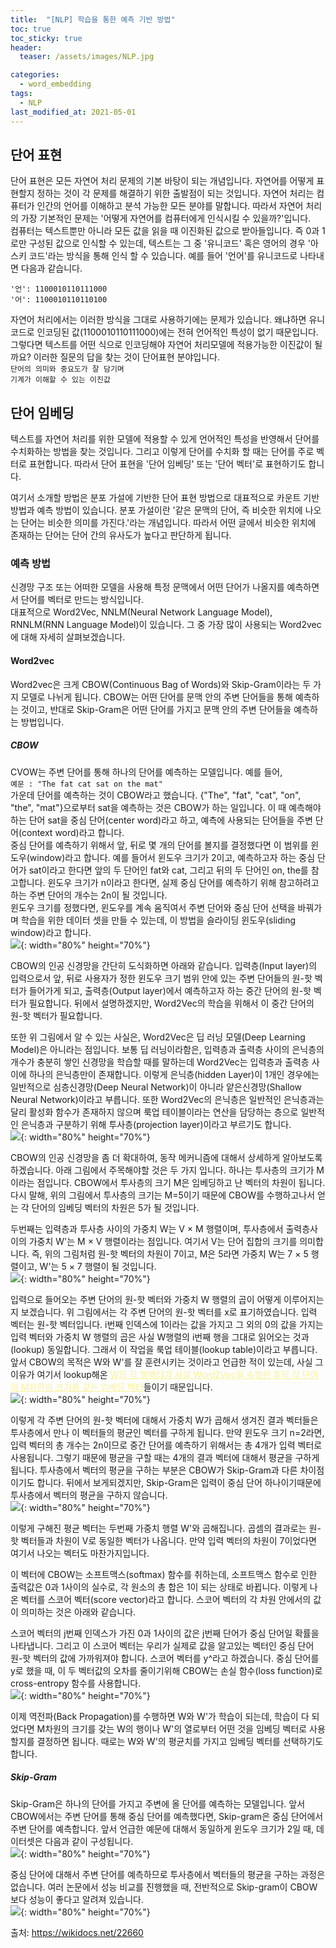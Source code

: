 ```yaml
---
title:  "[NLP] 학습을 통한 예측 기반 방법"
toc: true
toc_sticky: true
header:
  teaser: /assets/images/NLP.jpg

categories:
  - word_embedding
tags:
  - NLP
last_modified_at: 2021-05-01
---
```


## 단어 표현

단어 표현은 모든 자연어 처리 문제의 기본 바탕이 되는 개념입니다. 자연어를 어떻게 표현할지 정하는 것이 각 문제를 해결하기 위한 출발점이 되는 것입니다. 자연어 처리는 컴퓨터가 인간의 언어를 이해하고 분석 가능한 모든 분야를 말합니다. 따라서 자연어 처리의 가장 기본적인 문제는 '어떻게 자연어를 컴퓨터에게 인식시킬 수 있을까?'입니다.  
컴퓨터는 텍스트뿐만 아니라 모든 값을 읽을 때 이진화된 값으로 받아들입니다. 즉 0과 1로만 구성된 값으로 인식할 수 있는데, 텍스트는 그 중 '유니코드' 혹은 영어의 경우 '아스키 코드'라는 방식을 통해 인식 할 수 있습니다. 예를 들어 '언어'를 유니코드로 나타내면 다음과 같습니다.  

`'언': 1100010110111000`  
`'어': 1100010110110100`  

자연어 처리에서는 이러한 방식을 그대로 사용하기에는 문제가 있습니다. 왜냐하면 유니코드로 인코딩된 값(1100010110111000)에는 전혀 언어적인 특성이 없기 때문입니다. 그렇다면 텍스트를 어떤 식으로 인코딩해야 자연어 처리모델에 적용가능한 이진값이 될까요? 이러한 질문의 답을 찾는 것이 단어표현 분야입니다.  
`단어의 의미와 중요도가 잘 담기며`  
`기계가 이해할 수 있는 이진값`  


## 단어 임베딩  

텍스트를 자연어 처리를 위한 모델에 적용할 수 있게 언어적인 특성을 반영해서 단어를 수치화하는 방법을 찾는 것입니다. 그리고 이렇게 단어를 수치화 할 때는 단어를 주로 벡터로 표현합니다. 따라서 단어 표현을 '단어 임베딩' 또는 '단어 벡터'로 표현하기도 합니다.  

여기서 소개할 방법은 분포 가설에 기반한 단어 표현 방법으로 대표적으로 카운트 기반 방법과 예측 방법이 있습니다. 분포 가설이란 '같은 문맥의 단어, 즉 비슷한 위치에 나오는 단어는 비슷한 의미를 가진다.'라는 개념입니다. 따라서 어떤 글에서 비슷한 위치에 존재하는 단어는 단어 간의 유사도가 높다고 판단하게 됩니다.  


### 예측 방법  
신경망 구조 또는 어떠한 모델을 사용해 특정 문맥에서 어떤 단어가 나올지를 예측하면서 단어를 벡터로 만드는 방식입니다.  
대표적으로 Word2Vec, NNLM(Neural Network Language Model), RNNLM(RNN Language Model)이 있습니다. 그 중 가장 많이 사용되는 Word2vec에 대해 자세히 살펴보겠습니다.  

#### Word2vec  
Word2vec은 크게 CBOW(Continuous Bag of Words)와 Skip-Gram이라는 두 가지 모델로 나뉘게 됩니다. CBOW는 어떤 단어를 문맥 안의 주변 단어들을 통해 예측하는 것이고, 반대로 Skip-Gram은 어떤 단어를 가지고 문맥 안의 주변 단어들을 예측하는 방법입니다.  


##### CBOW  
CVOW는 주변 단어를 통해 하나의 단어를 예측하는 모델입니다. 예를 들어,  
`예문 : "The fat cat sat on the mat"`  
가운데 단어를 예측하는 것이 CBOW라고 했습니다. {"The", "fat", "cat", "on", "the", "mat"}으로부터 sat을 예측하는 것은 CBOW가 하는 일입니다. 이 때 예측해야하는 단어 sat을 중심 단어(center word)라고 하고, 예측에 사용되는 단어들을 주변 단어(context word)라고 합니다.  
중심 단어를 예측하기 위해서 앞, 뒤로 몇 개의 단어를 볼지를 결정했다면 이 범위를 윈도우(window)라고 합니다. 예를 들어서 윈도우 크기가 2이고, 예측하고자 하는 중심 단어가 sat이라고 한다면 앞의 두 단어인 fat와 cat, 그리고 뒤의 두 단어인 on, the를 참고합니다. 윈도우 크기가 n이라고 한다면, 실제 중심 단어를 예측하기 위해 참고하려고 하는 주변 단어의 개수는 2n이 될 것입니다.  
윈도우 크기를 정했다면, 윈도우를 계속 움직여서 주변 단어와 중심 단어 선택을 바꿔가며 학습을 위한 데이터 셋을 만들 수 있는데, 이 방법을 슬라이딩 윈도우(sliding window)라고 합니다.  
![](/assets/images/word2vec_1.png){: width="80%" height="70%"}  

CBOW의 인공 신경망을 간단히 도식화하면 아래와 같습니다. 입력층(Input layer)의 입력으로서 앞, 뒤로 사용자가 정한 윈도우 크기 범위 안에 있는 주변 단어들의 원-핫 벡터가 들어가게 되고, 출력층(Output layer)에서 예측하고자 하는 중간 단어의 원-핫 벡터가 필요합니다. 뒤에서 설명하겠지만, Word2Vec의 학습을 위해서 이 중간 단어의 원-핫 벡터가 필요합니다.

또한 위 그림에서 알 수 있는 사실은, Word2Vec은 딥 러닝 모델(Deep Learning Model)은 아니라는 점입니다. 보통 딥 러닝이라함은, 입력층과 출력층 사이의 은닉층의 개수가 충분히 쌓인 신경망을 학습할 때를 말하는데 Word2Vec는 입력층과 출력층 사이에 하나의 은닉층만이 존재합니다. 이렇게 은닉층(hidden Layer)이 1개인 경우에는 일반적으로 심층신경망(Deep Neural Network)이 아니라 얕은신경망(Shallow Neural Network)이라고 부릅니다. 또한 Word2Vec의 은닉층은 일반적인 은닉층과는 달리 활성화 함수가 존재하지 않으며 룩업 테이블이라는 연산을 담당하는 층으로 일반적인 은닉층과 구분하기 위해 투사층(projection layer)이라고 부르기도 합니다.  
![](/assets/images/word2vec_2.png){: width="80%" height="70%"}  

CBOW의 인공 신경망을 좀 더 확대하여, 동작 메커니즘에 대해서 상세하게 알아보도록 하겠습니다. 아래 그림에서 주목해야할 것은 두 가지 입니다. 하나는 투사층의 크기가 M이라는 점입니다. CBOW에서 투사층의 크기 M은 임베딩하고 난 벡터의 차원이 됩니다. 다시 말해, 위의 그림에서 투사층의 크기는 M=5이기 때문에 CBOW를 수행하고나서 얻는 각 단어의 임베딩 벡터의 차원은 5가 될 것입니다.

두번째는 입력층과 투사층 사이의 가중치 W는 V × M 행렬이며, 투사층에서 출력층사이의 가중치 W'는 M × V 행렬이라는 점입니다. 여기서 V는 단어 집합의 크기를 의미합니다. 즉, 위의 그림처럼 원-핫 벡터의 차원이 7이고, M은 5라면 가중치 W는 7 × 5 행렬이고, W'는 5 × 7 행렬이 될 것입니다.  
![](/assets/images/word2vec_3.png){: width="80%" height="70%"}  

입력으로 들어오는 주변 단어의 원-핫 벡터와 가중치 W 행렬의 곱이 어떻게 이루어지는지 보겠습니다. 위 그림에서는 각 주변 단어의 원-핫 벡터를 x로 표기하였습니다. 입력 벡터는 원-핫 벡터입니다. i번째 인덱스에 1이라는 값을 가지고 그 외의 0의 값을 가지는 입력 벡터와 가중치 W 행렬의 곱은 사실 W행렬의 i번째 행을 그대로 읽어오는 것과(lookup) 동일합니다. 그래서 이 작업을 룩업 테이블(lookup table)이라고 부릅니다. 앞서 CBOW의 목적은 W와 W'를 잘 훈련시키는 것이라고 언급한 적이 있는데, 사실 그 이유가 여기서 lookup해온 <span style="color:#fcf191;"><u>W의 각 행벡터가 사실 Word2Vec을 수행한 후의 각 단어의 M차원의 크기를 갖는 임베딩 벡터</u></span>들이기 때문입니다.  
![](/assets/images/word2vec_4.png){: width="80%" height="70%"}  

이렇게 각 주변 단어의 원-핫 벡터에 대해서 가중치 W가 곱해서 생겨진 결과 벡터들은 투사층에서 만나 이 벡터들의 평균인 벡터를 구하게 됩니다. 만약 윈도우 크기 n=2라면, 입력 벡터의 총 개수는 2n이므로 중간 단어를 예측하기 위해서는 총 4개가 입력 벡터로 사용됩니다. 그렇기 때문에 평균을 구할 때는 4개의 결과 벡터에 대해서 평균을 구하게 됩니다. 투사층에서 벡터의 평균을 구하는 부분은 CBOW가 Skip-Gram과 다른 차이점이기도 합니다. 뒤에서 보게되겠지만, Skip-Gram은 입력이 중심 단어 하나이기때문에 투사층에서 벡터의 평균을 구하지 않습니다.  
![](/assets/images/word2vec_5.png){: width="80%" height="70%"}  

이렇게 구해진 평균 벡터는 두번째 가중치 행렬 W'와 곱해집니다. 곱셈의 결과로는 원-핫 벡터들과 차원이 V로 동일한 벡터가 나옵니다. 만약 입력 벡터의 차원이 7이었다면 여기서 나오는 벡터도 마찬가지입니다.

이 벡터에 CBOW는 소프트맥스(softmax) 함수를 취하는데, 소프트맥스 함수로 인한 출력값은 0과 1사이의 실수로, 각 원소의 총 합은 1이 되는 상태로 바뀝니다. 이렇게 나온 벡터를 스코어 벡터(score vector)라고 합니다. 스코어 벡터의 각 차원 안에서의 값이 의미하는 것은 아래와 같습니다.

스코어 벡터의 j번째 인덱스가 가진 0과 1사이의 값은 j번째 단어가 중심 단어일 확률을 나타냅니다. 그리고 이 스코어 벡터는 우리가 실제로 값을 알고있는 벡터인 중심 단어 원-핫 벡터의 값에 가까워져야 합니다. 스코어 벡터를 y^라고 하겠습니다. 중심 단어를 y로 했을 때, 이 두 벡터값의 오차를 줄이기위해 CBOW는 손실 함수(loss function)로 cross-entropy 함수를 사용합니다.  
![](/assets/images/word2vec_6.png){: width="80%" height="70%"}  

이제 역전파(Back Propagation)를 수행하면 W와 W'가 학습이 되는데, 학습이 다 되었다면 M차원의 크기를 갖는 W의 행이나 W'의 열로부터 어떤 것을 임베딩 벡터로 사용할지를 결정하면 됩니다. 때로는 W와 W'의 평균치를 가지고 임베딩 벡터를 선택하기도 합니다.


##### Skip-Gram  
Skip-Gram은 하나의 단어를 가지고 주변에 올 단어를 예측하는 모델입니다. 앞서 CBOW에서는 주변 단어를 통해 중심 단어를 예측했다면, Skip-gram은 중심 단어에서 주변 단어를 예측합니다. 앞서 언급한 예문에 대해서 동일하게 윈도우 크기가 2일 때, 데이터셋은 다음과 같이 구성됩니다.  
![](/assets/images/word2vec_7.png){: width="80%" height="70%"}  

중심 단어에 대해서 주변 단어를 예측하므로 투사층에서 벡터들의 평균을 구하는 과정은 없습니다. 여러 논문에서 성능 비교를 진행했을 때, 전반적으로 Skip-gram이 CBOW보다 성능이 좋다고 알려져 있습니다.  
![](/assets/images/word2vec_8.png){: width="80%" height="70%"}  

출처: <https://wikidocs.net/22660>